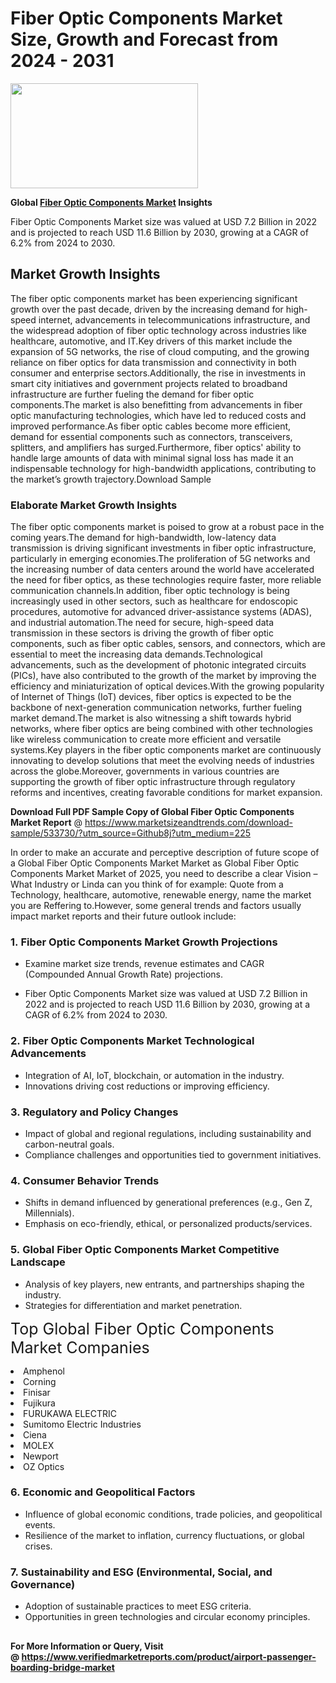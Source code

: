 <H1>Fiber Optic Components Market Size, Growth and Forecast from 2024 - 2031</H1><img class="aligncenter size-medium wp-image-584254" src="https://thirdeyenews.in/wp-content/uploads/2024/09/Global-Market-Research-300x168.jpeg" alt="" width="300" height="168" /><p><strong>Global&nbsp;<a href="https://www.marketsizeandtrends.com/download-sample/533730/?utm_source=Github8j?utm_medium=225">Fiber Optic Components Market</a> Insights</strong></p><p>Fiber Optic Components Market size was valued at USD 7.2 Billion in 2022 and is projected to reach USD 11.6 Billion by 2030, growing at a CAGR of 6.2% from 2024 to 2030.</p><p><h2>Market Growth Insights</h2> The fiber optic components market has been experiencing significant growth over the past decade, driven by the increasing demand for high-speed internet, advancements in telecommunications infrastructure, and the widespread adoption of fiber optic technology across industries like healthcare, automotive, and IT.Key drivers of this market include the expansion of 5G networks, the rise of cloud computing, and the growing reliance on fiber optics for data transmission and connectivity in both consumer and enterprise sectors.Additionally, the rise in investments in smart city initiatives and government projects related to broadband infrastructure are further fueling the demand for fiber optic components.The market is also benefitting from advancements in fiber optic manufacturing technologies, which have led to reduced costs and improved performance.As fiber optic cables become more efficient, demand for essential components such as connectors, transceivers, splitters, and amplifiers has surged.Furthermore, fiber optics' ability to handle large amounts of data with minimal signal loss has made it an indispensable technology for high-bandwidth applications, contributing to the market’s growth trajectory.Download Sample <h3>Elaborate Market Growth Insights</h3> The fiber optic components market is poised to grow at a robust pace in the coming years.The demand for high-bandwidth, low-latency data transmission is driving significant investments in fiber optic infrastructure, particularly in emerging economies.The proliferation of 5G networks and the increasing number of data centers around the world have accelerated the need for fiber optics, as these technologies require faster, more reliable communication channels.In addition, fiber optic technology is being increasingly used in other sectors, such as healthcare for endoscopic procedures, automotive for advanced driver-assistance systems (ADAS), and industrial automation.The need for secure, high-speed data transmission in these sectors is driving the growth of fiber optic components, such as fiber optic cables, sensors, and connectors, which are essential to meet the increasing data demands.Technological advancements, such as the development of photonic integrated circuits (PICs), have also contributed to the growth of the market by improving the efficiency and miniaturization of optical devices.With the growing popularity of Internet of Things (IoT) devices, fiber optics is expected to be the backbone of next-generation communication networks, further fueling market demand.The market is also witnessing a shift towards hybrid networks, where fiber optics are being combined with other technologies like wireless communication to create more efficient and versatile systems.Key players in the fiber optic components market are continuously innovating to develop solutions that meet the evolving needs of industries across the globe.Moreover, governments in various countries are supporting the growth of fiber optic infrastructure through regulatory reforms and incentives, creating favorable conditions for market expansion.</p><p><span class=""><strong>Download Full PDF Sample Copy of Global Fiber Optic Components Market Report</strong> @ <a href="https://www.marketsizeandtrends.com/download-sample/533730/?utm_source=Github8j?utm_medium=225" target="_blank">https://www.marketsizeandtrends.com/download-sample/533730/?utm_source=Github8j?utm_medium=225</a></span></p><p>In order to make an accurate and perceptive description of future scope of a Global&nbsp;Fiber Optic Components Market Market as Global&nbsp;Fiber Optic Components Market Market of 2025, you need to describe a clear Vision &ndash; What Industry or Linda can you think of for example: Quote from a Technology, healthcare, automotive, renewable energy, name the market you are Reffering to.However, some general trends and factors usually impact market reports and their future outlook include:</p><h3>1.&nbsp;<strong>Fiber Optic Components Market Growth Projections</strong></h3><ul><li>Examine market size trends, revenue estimates and CAGR (Compounded Annual Growth Rate) projections.</li><li><p>Fiber Optic Components Market size was valued at USD 7.2 Billion in 2022 and is projected to reach USD 11.6 Billion by 2030, growing at a CAGR of 6.2% from 2024 to 2030.</p></li></ul><h3>2.&nbsp;<strong>Fiber Optic Components Market Technological Advancements</strong></h3><ul><li>Integration of AI, IoT, blockchain, or automation in the industry.</li><li>Innovations driving cost reductions or improving efficiency.</li></ul><h3>3.&nbsp;<strong>Regulatory and Policy Changes</strong></h3><ul><li>Impact of global and regional regulations, including sustainability and carbon-neutral goals.</li><li>Compliance challenges and opportunities tied to government initiatives.</li></ul><h3>4.&nbsp;<strong>Consumer Behavior Trends</strong></h3><ul><li>Shifts in demand influenced by generational preferences (e.g., Gen Z, Millennials).</li><li>Emphasis on eco-friendly, ethical, or personalized products/services.</li></ul><h3>5.&nbsp;<strong>Global Fiber Optic Components Market Competitive Landscape</strong></h3><ul><li>Analysis of key players, new entrants, and partnerships shaping the industry.</li><li>Strategies for differentiation and market penetration.</li></ul><p data-pm-slice="1 1 []"><span style="color: inherit; font-family: inherit; font-size: 25px;">Top Global Fiber Optic Components Market Companies</span></p><div class="" data-test-id=""><p><li>Amphenol</li><li> Corning</li><li> Finisar</li><li> Fujikura</li><li> FURUKAWA ELECTRIC</li><li> Sumitomo Electric Industries</li><li> Ciena</li><li> MOLEX</li><li> Newport</li><li> OZ Optics</li></p></div><h3>6.&nbsp;<strong>Economic and Geopolitical Factors</strong></h3><ul><li>Influence of global economic conditions, trade policies, and geopolitical events.</li><li>Resilience of the market to inflation, currency fluctuations, or global crises.</li></ul><h3>7.&nbsp;<strong>Sustainability and ESG (Environmental, Social, and Governance)</strong></h3><ul><li>Adoption of sustainable practices to meet ESG criteria.</li><li>Opportunities in green technologies and circular economy principles.</li></ul><h2><strong style="font-size: 14px;">For More Information or Query, Visit @&nbsp;</strong><a style="background-color: #ffffff; font-size: 14px;" href="https://www.marketsizeandtrends.com/report/fiber-optic-components-market/" target="_blank">https://www.verifiedmarketreports.com/product/airport-passenger-boarding-bridge-market</a></h2>
